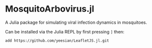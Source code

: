 # MosquitoArbovirus.jl
A Julia package for simulating viral infection dynamics in mosquitoes.

Can be installed via the Julia REPL by first pressing `]` then:

`add https://github.com/yeesian/LeafletJS.jl.git`
